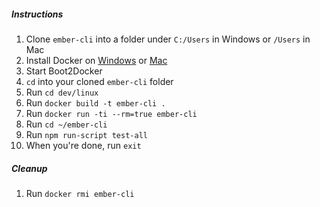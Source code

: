 ##### Instructions
1. Clone `ember-cli` into a folder under `C:/Users` in Windows or `/Users` in Mac
1. Install Docker on [Windows](https://github.com/boot2docker/windows-installer/releases/latest) or [Mac](https://github.com/boot2docker/osx-installer/releases/latest)
1. Start Boot2Docker
1. `cd` into your cloned `ember-cli` folder
1. Run `cd dev/linux`
1. Run `docker build -t ember-cli .`
1. Run `docker run -ti --rm=true ember-cli`
1. Run `cd ~/ember-cli`
1. Run `npm run-script test-all`
1. When you're done, run `exit`

##### Cleanup
1. Run `docker rmi ember-cli`
